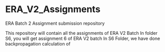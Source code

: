 # ERA_V2_Assignments
ERA Batch 2 Assignment submission repository


This repository will contain all the assignments of ERA V2 Batch
In folder S6, you will get assignment 6 of ERA V2 batch
In S6 Folder, we have done backpropagation calculation of 

